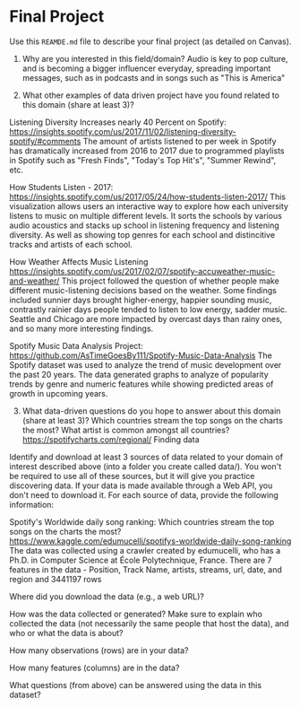 # Final Project
Use this `REAMDE.md` file to describe your final project (as detailed on Canvas).

1. Why are you interested in this field/domain?
Audio is key to pop culture, and is becoming a bigger influencer everyday,
spreading important messages, such as in podcasts and in songs such as
"This is America"

2. What other examples of data driven project have you found related to this domain (share at least 3)?

Listening Diversity Increases nearly 40 Percent on Spotify:
https://insights.spotify.com/us/2017/11/02/listening-diversity-spotify/#comments
The amount of artists listened to per week in Spotify has dramatically increased
from 2016 to 2017 due to programmed playlists in Spotify such as
"Fresh Finds", "Today's Top Hit's", "Summer Rewind", etc.

How Students Listen - 2017:
https://insights.spotify.com/us/2017/05/24/how-students-listen-2017/
This visualization allows users an interactive way to explore how each university listens to music on multiple different levels. It sorts the schools by various audio acoustics and stacks up school in listening frequency and listening diversity. As well as showing top genres for each school and distincitive tracks and artists of each school.

How Weather Affects Music Listening
https://insights.spotify.com/us/2017/02/07/spotify-accuweather-music-and-weather/
This project followed the question of whether people make different music-listening decisions based on the weather. Some findings included sunnier days brought higher-energy, happier sounding music, contrastly rainier days people tended to listen to low energy, sadder music. Seattle and Chicago are more impacted by overcast days than rainy ones, and so many more interesting findings.

Spotify Music Data Analysis Project:
https://github.com/AsTimeGoesBy111/Spotify-Music-Data-Analysis
The Spotify dataset was used to analyze the trend of music development over the past 20 years. The data generated graphs to analyze of popularity trends by genre and numeric features while showing predicted areas of growth in upcoming years.

3. What data-driven questions do you hope to answer about this domain (share at least 3)?
Which countries stream the top songs on the charts the most?
What artist is common amongst all countries?
https://spotifycharts.com/regional/
Finding data

Identify and download at least 3 sources of data related to your domain of interest described above (into a folder you create called data/). You won't be required to use all of these sources, but it will give you practice discovering data. If your data is made available through a Web API, you don't need to download it. For each source of data, provide the following information:

Spotify's Worldwide daily song ranking: Which countries stream the top songs on the charts the most?
https://www.kaggle.com/edumucelli/spotifys-worldwide-daily-song-ranking
The data was collected using a crawler created by edumucelli, who has a Ph.D. in Computer Science at École Polytechnique, France.
There are 7 features in the data - Position, Track Name, artists, streams, url, date, and region and 3441197 rows

Where did you download the data (e.g., a web URL)?

How was the data collected or generated? Make sure to explain who collected the data (not necessarily the same people that host the data), and who or what the data is about?

How many observations (rows) are in your data?

How many features (columns) are in the data?

What questions (from above) can be answered using the data in this dataset?
